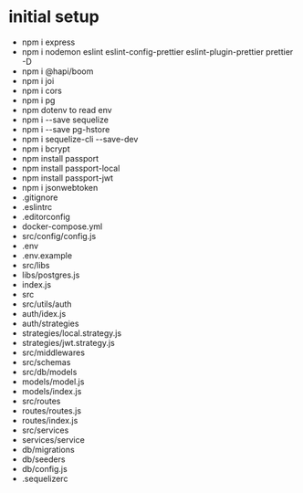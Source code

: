 # initial setup

- npm i express
- npm i nodemon eslint eslint-config-prettier eslint-plugin-prettier prettier -D
- npm i @hapi/boom
- npm i joi
- npm i cors
- npm i pg
- npm dotenv  to read env
- npm i --save sequelize
- npm i --save pg-hstore
- npm i sequelize-cli --save-dev
- npm i bcrypt
- npm install passport
- npm install passport-local
- npm install  passport-jwt
- npm i jsonwebtoken
- .gitignore
- .eslintrc
- .editorconfig
- docker-compose.yml
- src/config/config.js
- .env
- .env.example
- src/libs
- libs/postgres.js
- index.js
- src
- src/utils/auth
- auth/idex.js
- auth/strategies
- strategies/local.strategy.js
- strategies/jwt.strategy.js
- src/middlewares
- src/schemas
- src/db/models
- models/model.js
- models/index.js
- src/routes
- routes/routes.js
- routes/index.js
- src/services
- services/service
- db/migrations
- db/seeders
- db/config.js
- .sequelizerc
